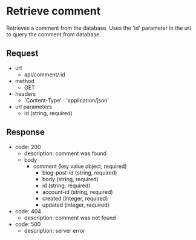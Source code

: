 # Retrieve comment
Retrieves a comment from the database. Uses the 'id' parameter in
the url to query the comment from database.

## Request
- url
  - api/comment/:id
- method
  - GET
- headers
  - 'Content-Type' : 'application/json'
- url parameters
  - id (string, required)

## Response
- code: 200
  - description: comment was found
  - body
    - comment (key value object, required)
      - blog-post-id (string, required)
      - body (string, required)
      - id (string, required)
      - account-id (string, required)
      - created (integer, required)
      - updated (integer, required)
- code: 404
  - description: comment was not found
- code: 500
  - description: server error
